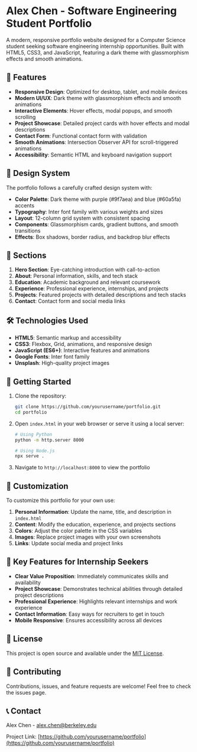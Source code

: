 # Alex Chen - Software Engineering Student Portfolio

A modern, responsive portfolio website designed for a Computer Science student seeking software engineering internship opportunities. Built with HTML5, CSS3, and JavaScript, featuring a dark theme with glassmorphism effects and smooth animations.

## 🚀 Features

- **Responsive Design**: Optimized for desktop, tablet, and mobile devices
- **Modern UI/UX**: Dark theme with glassmorphism effects and smooth animations
- **Interactive Elements**: Hover effects, modal popups, and smooth scrolling
- **Project Showcase**: Detailed project cards with hover effects and modal descriptions
- **Contact Form**: Functional contact form with validation
- **Smooth Animations**: Intersection Observer API for scroll-triggered animations
- **Accessibility**: Semantic HTML and keyboard navigation support

## 🎨 Design System

The portfolio follows a carefully crafted design system with:

- **Color Palette**: Dark theme with purple (#9f7aea) and blue (#60a5fa) accents
- **Typography**: Inter font family with various weights and sizes
- **Layout**: 12-column grid system with consistent spacing
- **Components**: Glassmorphism cards, gradient buttons, and smooth transitions
- **Effects**: Box shadows, border radius, and backdrop blur effects

## 📱 Sections

1. **Hero Section**: Eye-catching introduction with call-to-action
2. **About**: Personal information, skills, and tech stack
3. **Education**: Academic background and relevant coursework
4. **Experience**: Professional experience, internships, and projects
5. **Projects**: Featured projects with detailed descriptions and tech stacks
6. **Contact**: Contact form and social media links

## 🛠️ Technologies Used

- **HTML5**: Semantic markup and accessibility
- **CSS3**: Flexbox, Grid, animations, and responsive design
- **JavaScript (ES6+)**: Interactive features and animations
- **Google Fonts**: Inter font family
- **Unsplash**: High-quality project images

## 🚀 Getting Started

1. Clone the repository:

   ```bash
   git clone https://github.com/yourusername/portfolio.git
   cd portfolio
   ```

2. Open `index.html` in your web browser or serve it using a local server:

   ```bash
   # Using Python
   python -m http.server 8000

   # Using Node.js
   npx serve .
   ```

3. Navigate to `http://localhost:8000` to view the portfolio

## 📝 Customization

To customize this portfolio for your own use:

1. **Personal Information**: Update the name, title, and description in `index.html`
2. **Content**: Modify the education, experience, and projects sections
3. **Colors**: Adjust the color palette in the CSS variables
4. **Images**: Replace project images with your own screenshots
5. **Links**: Update social media and project links

## 🎯 Key Features for Internship Seekers

- **Clear Value Proposition**: Immediately communicates skills and availability
- **Project Showcase**: Demonstrates technical abilities through detailed project descriptions
- **Professional Experience**: Highlights relevant internships and work experience
- **Contact Information**: Easy ways for recruiters to get in touch
- **Mobile Responsive**: Ensures accessibility across all devices

## 📄 License

This project is open source and available under the [MIT License](LICENSE).

## 🤝 Contributing

Contributions, issues, and feature requests are welcome! Feel free to check the issues page.

## 📞 Contact

Alex Chen - [alex.chen@berkeley.edu](mailto:alex.chen@berkeley.edu)

Project Link: [https://github.com/yourusername/portfolio](https://github.com/yourusername/portfolio)
